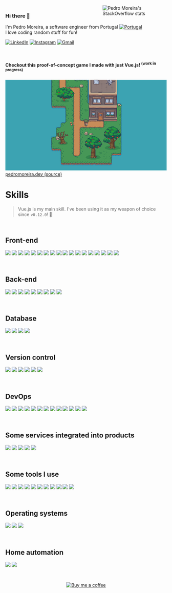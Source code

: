 <a href="https://stackoverflow.com/users/1931117/pedro-moreira" target="_blank">
  <img width="200px" align="right" src="https://github-readme-stackoverflow.vercel.app/?userID=1931117&theme=dark" alt="Pedro Moreira's StackOverflow stats" />
</a>

### Hi there 👋

<p>
  I'm Pedro Moreira, a software engineer from Portugal <a href="#"><img height="12px" src="https://upload.wikimedia.org/wikipedia/commons/5/5c/Flag_of_Portugal.svg" alt="Portugal" /></a>
  <br/>
  I love coding random stuff for fun!
</p>

<a href="https://www.linkedin.com/in/pdcmoreira/"><img src="https://img.shields.io/badge/-LinkedIn-0a66c2?logo=Linkedin&logoColor=fff" alt="LinkedIn"></a>
<a href="https://www.instagram.com/pdcmoreira/"><img src="https://img.shields.io/badge/-Instagram-e4405f?logo=instagram&logoColor=fff" alt="Instagram"></a>
<a href="mailto:pdcmoreira@gmail.com"><img src="https://img.shields.io/badge/-Gmail-ea4335?logo=Gmail&logoColor=fff" alt="Gmail"></a>

<br/>

#### Checkout this proof-of-concept game I made with just Vue.js! <sup>(work in progress)</sup>
<a href="https://pedromoreira.dev">
  <img src="/assets/images/cv-quest-sm.png" alt="Game link" />
</a>

<br/>

<a href="https://pedromoreira.dev">
  pedromoreira.dev
</a>
<a href="https://github.com/pdcmoreira/pdcmoreira.github.io">
  (source)
</a>

# Skills

>Vue.js is my main skill. I've been using it as my weapon of choice since `v0.12.0`! 👴

<br/>

## Front-end

<p>
  <a href="#"><img src="https://img.shields.io/badge/Vue-f0f4f8.svg?style=flat-square&logo=vuedotjs&logoColor=4fc08d"></a>
  <a href="#"><img src="https://img.shields.io/badge/JavaScript-f0f4f8.svg?style=flat-square&logo=javascript&logoColor=f7df1e"></a>
  <a href="#"><img src="https://img.shields.io/badge/TypeScript-f0f4f8.svg?style=flat-square&logo=typescript&logoColor=3178c6"></a>
  <a href="#"><img src="https://img.shields.io/badge/HTML5-f0f4f8.svg?style=flat-square&logo=html5&logoColor=e34f26"></a>
  <a href="#"><img src="https://img.shields.io/badge/CSS3-f0f4f8.svg?style=flat-square&logo=css3&logoColor=1572b6"></a>
  <a href="#"><img src="https://img.shields.io/badge/LESS-f0f4f8.svg?style=flat-square&logo=less&logoColor=1d365d"></a>
  <a href="#"><img src="https://img.shields.io/badge/SASS%2FSCSS-f0f4f8.svg?style=flat-square&logo=sass&logoColor=cc6699"></a>
  <a href="#"><img src="https://img.shields.io/badge/Jest-f0f4f8.svg?style=flat-square&logo=jest&logoColor=c21325"></a>
  <a href="#"><img src="https://img.shields.io/badge/Vite-f0f4f8.svg?style=flat-square&logo=vite&logoColor=646cff"></a>
  <a href="#"><img src="https://img.shields.io/badge/Node.js-f0f4f8.svg?style=flat-square&logo=nodedotjs&logoColor=339933"></a>
  <a href="#"><img src="https://img.shields.io/badge/pnpm-f0f4f8.svg?style=flat-square&logo=pnpm&logoColor=f69220"></a>
  <a href="#"><img src="https://img.shields.io/badge/npm-f0f4f8.svg?style=flat-square&logo=npm&logoColor=cb3837"></a>
  <a href="#"><img src="https://img.shields.io/badge/Webpack-f0f4f8.svg?style=flat-square&logo=webpack&logoColor=8dd6f9"></a>
  <a href="#"><img src="https://img.shields.io/badge/Bootstrap-f0f4f8.svg?style=flat-square&logo=bootstrap&logoColor=7952b3"></a>
  <a href="#"><img src="https://img.shields.io/badge/Vuetify-f0f4f8.svg?style=flat-square&logo=vuetify&logoColor=1867c0"></a>
  <a href="#"><img src="https://img.shields.io/badge/Lodash-f0f4f8.svg?style=flat-square&logo=lodash&logoColor=3492ff"></a>
  <a href="#"><img src="https://img.shields.io/badge/jQuery-f0f4f8.svg?style=flat-square&logo=jquery&logoColor=0769ad"></a>
  <a href="#"><img src="https://img.shields.io/badge/Electron-f0f4f8.svg?style=flat-square&logo=electron&logoColor=47848f"></a>
</p>

<br/>

## Back-end

<p>
  <a href="#"><img src="https://img.shields.io/badge/.NET-f0f4f8.svg?style=flat-square&logo=dotnet&logoColor=512bd4"></a>
  <a href="#"><img src="https://img.shields.io/badge/Node.js-f0f4f8.svg?style=flat-square&logo=nodedotjs&logoColor=339933"></a>
  <a href="#"><img src="https://img.shields.io/badge/pnpm-f0f4f8.svg?style=flat-square&logo=pnpm&logoColor=f69220"></a>
  <a href="#"><img src="https://img.shields.io/badge/npm-f0f4f8.svg?style=flat-square&logo=npm&logoColor=cb3837"></a>
  <a href="#"><img src="https://img.shields.io/badge/PHP-f0f4f8.svg?style=flat-square&logo=php&logoColor=777bb4"></a>
  <a href="#"><img src="https://img.shields.io/badge/Laravel-f0f4f8.svg?style=flat-square&logo=laravel&logoColor=ff2d20"></a>
  <a href="#"><img src="https://img.shields.io/badge/RabbitMQ-f0f4f8.svg?style=flat-square&logo=rabbitmq&logoColor=ff6600"></a>
  <a href="#"><img src="https://img.shields.io/badge/JWT-f0f4f8.svg?style=flat-square&logo=jsonwebtokens&logoColor=000000"></a>
  <a href="#"><img src="https://img.shields.io/badge/Puppeteer-f0f4f8.svg?style=flat-square&logo=puppeteer&logoColor=40b5a4"></a>
</p>

<br/>

## Database

<p>
  <a href="#"><img src="https://img.shields.io/badge/PostgreSQL-f0f4f8.svg?style=flat-square&logo=postgresql&logoColor=4169e1"></a>
  <a href="#"><img src="https://img.shields.io/badge/MSSQL-f0f4f8.svg?style=flat-square&logo=microsoftsqlserver&logoColor=cc2927"></a>
  <a href="#"><img src="https://img.shields.io/badge/MySQL-f0f4f8.svg?style=flat-square&logo=mysql&logoColor=4479a1"></a>
  <a href="#"><img src="https://img.shields.io/badge/MongoDB-f0f4f8.svg?style=flat-square&logo=mongodb&logoColor=47a248"></a>
</p>

<br/>

## Version control

<p>
  <a href="#"><img src="https://img.shields.io/badge/Git-f0f4f8.svg?style=flat-square&logo=git&logoColor=f05032"></a>
  <a href="#"><img src="https://img.shields.io/badge/GitHub-f0f4f8.svg?style=flat-square&logo=github&logoColor=181717"></a>
  <a href="#"><img src="https://img.shields.io/badge/GitLab-f0f4f8.svg?style=flat-square&logo=gitlab&logoColor=fc6d26"></a>
  <a href="#"><img src="https://img.shields.io/badge/BitBucket-f0f4f8.svg?style=flat-square&logo=bitbucket&logoColor=0052cc"></a>
  <a href="#"><img src="https://img.shields.io/badge/Conventional_Commits-f0f4f8.svg?style=flat-square&logo=conventionalcommits&logoColor=fe5196"></a>
  <a href="#"><img src="https://img.shields.io/badge/commitlint-f0f4f8.svg?style=flat-square&logo=commitlint&logoColor=000000"></a>
</p>

<br/>

## DevOps

<p>
  <a href="#"><img src="https://img.shields.io/badge/Docker-f0f4f8.svg?style=flat-square&logo=docker&logoColor=2496ed"></a>
  <a href="#"><img src="https://img.shields.io/badge/GitHub_Actions-f0f4f8.svg?style=flat-square&logo=githubactions&logoColor=2088ff"></a>
  <a href="#"><img src="https://img.shields.io/badge/RenovateBot-f0f4f8.svg?style=flat-square&logo=renovatebot&logoColor=1a1f6c"></a>
  <a href="#"><img src="https://img.shields.io/badge/semantic--release-f0f4f8.svg?style=flat-square&logo=semanticrelease&logoColor=494949"></a>
  <a href="#"><img src="https://img.shields.io/badge/SemVer-f0f4f8.svg?style=flat-square&logo=semver&logoColor=3f4551"></a>
  <a href="#"><img src="https://img.shields.io/badge/Amazon_S3-f0f4f8.svg?style=flat-square&logo=amazons3&logoColor=569a31"></a>
  <a href="#"><img src="https://img.shields.io/badge/Cloudflare_Pages-f0f4f8.svg?style=flat-square&logo=cloudflarepages&logoColor=f38020"></a>
  <a href="#"><img src="https://img.shields.io/badge/Netlify-f0f4f8.svg?style=flat-square&logo=netlify&logoColor=00c7b7"></a>
  <a href="#"><img src="https://img.shields.io/badge/DigitalOcean-f0f4f8.svg?style=flat-square&logo=digitalocean&logoColor=0080ff"></a>
  <a href="#"><img src="https://img.shields.io/badge/Octopus_Deploy-f0f4f8.svg?style=flat-square&logo=octopusdeploy&logoColor=2f93e0"></a>
  <a href="#"><img src="https://img.shields.io/badge/NGINX-f0f4f8.svg?style=flat-square&logo=nginx&logoColor=009639"></a>
  <a href="#"><img src="https://img.shields.io/badge/Apache-f0f4f8.svg?style=flat-square&logo=apache&logoColor=d22128"></a>
  <a href="#"><img src="https://img.shields.io/badge/cPanel-f0f4f8.svg?style=flat-square&logo=cpanel&logoColor=ff6c2c"></a>
</p>

<br/>

## Some services integrated into products

<p>
  <a href="#"><img src="https://img.shields.io/badge/Pusher-f0f4f8.svg?style=flat-square&logo=pusher&logoColor=300d4f"></a>
  <a href="#"><img src="https://img.shields.io/badge/Vonage_Video_API-f0f4f8.svg?style=flat-square&logo=vonage&logoColor=ffffff"></a>
  <a href="#"><img src="https://img.shields.io/badge/Adyen-f0f4f8.svg?style=flat-square&logo=adyen&logoColor=0abf53"></a>
  <a href="#"><img src="https://img.shields.io/badge/MercadoPago-f0f4f8.svg?style=flat-square&logo=mercadopago&logoColor=00b1ea"></a>
  <a href="#"><img src="https://img.shields.io/badge/Google_Maps-f0f4f8.svg?style=flat-square&logo=googlemaps&logoColor=4285f4"></a>
</p>

<br/>

## Some tools I use

<p>
  <a href="#"><img src="https://img.shields.io/badge/Visual_Studio_Code-f0f4f8.svg?style=flat-square&logo=visualstudiocode&logoColor=007acc"></a>
  <a href="#"><img src="https://img.shields.io/badge/Visual_Studio-f0f4f8.svg?style=flat-square&logo=visualstudio&logoColor=5c2d91"></a>
  <a href="#"><img src="https://img.shields.io/badge/GitKraken-f0f4f8.svg?style=flat-square&logo=gitkraken&logoColor=179287"></a>
  <a href="#"><img src="https://img.shields.io/badge/Jira-f0f4f8.svg?style=flat-square&logo=jira&logoColor=0052cc"></a>
  <a href="#"><img src="https://img.shields.io/badge/Notion-f0f4f8.svg?style=flat-square&logo=notion&logoColor=000000"></a>
  <a href="#"><img src="https://img.shields.io/badge/Figma-f0f4f8.svg?style=flat-square&logo=figma&logoColor=f24e1e"></a>
  <a href="#"><img src="https://img.shields.io/badge/Sketch-f0f4f8.svg?style=flat-square&logo=sketch&logoColor=f7b500"></a>
  <a href="#"><img src="https://img.shields.io/badge/Adobe_Photoshop-f0f4f8.svg?style=flat-square&logo=adobephotoshop&logoColor=31a8ff"></a>
  <a href="#"><img src="https://img.shields.io/badge/Adobe_Lightroom-f0f4f8.svg?style=flat-square&logo=adobelightroom&logoColor=31a8ff"></a>
  <a href="#"><img src="https://img.shields.io/badge/Slack-f0f4f8.svg?style=flat-square&logo=slack&logoColor=4a154b"></a>
  <a href="#"><img src="https://img.shields.io/badge/Discord-f0f4f8.svg?style=flat-square&logo=discord&logoColor=5865f2"></a>
</p>

<br/>

## Operating systems

<p>
  <a href="#"><img src="https://img.shields.io/badge/Windows-f0f4f8.svg?style=flat-square&logo=windows&logoColor=0078d6"></a>
  <a href="#"><img src="https://img.shields.io/badge/macOS-f0f4f8.svg?style=flat-square&logo=macos&logoColor=000000"></a>
  <a href="#"><img src="https://img.shields.io/badge/Linux-f0f4f8.svg?style=flat-square&logo=linux&logoColor=fcc624"></a>
</p>

<br/>

## Home automation

<p>
  <a href="#"><img src="https://img.shields.io/badge/Home_Assistant-f0f4f8.svg?style=flat-square&logo=homeassistant&logoColor=41bdf5"></a>
  <a href="#"><img src="https://img.shields.io/badge/Zigbee-f0f4f8.svg?style=flat-square&logo=zigbee&logoColor=eb0443"></a>
</p>

<br/>

<p align="center">
  <a href="https://www.buymeacoffee.com/pdcmoreira" target="_blank">
    <img height="60px" src="https://raw.githubusercontent.com/onimur/.github/master/.resources/support-buy-coffee.png" alt="Buy me a coffee" />
  </a>
</p>

